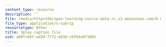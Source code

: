 ```yaml
---
content_type: resource
description: ''
file: /media/https%3A/open-learning-course-data-rc.s3.amazonaws.com/6-003-signals-and-systems-fall-2011/a60fc04fad3d7772e83dc6f64a9718b5_OfMhtibbVXU.srt
file_type: application/x-subrip
resourcetype: Other
title: 3play caption file
uid: a60fc04f-ad3d-7772-e83d-c6f64a9718b5
---
```

